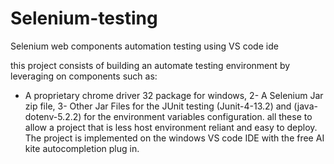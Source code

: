 # Selenium-testing
Selenium  web components automation testing using VS code ide

this project consists of building an automate testing environment by leveraging on components such as: 
- A proprietary chrome driver 32 package for windows,
2- A Selenium Jar zip file,
3- Other Jar Files for the JUnit testing (Junit-4-13.2) and (java-dotenv-5.2.2) for the environment variables configuration.
all these to allow a project that is less host environment reliant and easy to deploy.
The project is implemented on the windows VS code IDE with the free AI kite autocompletion plug in.

